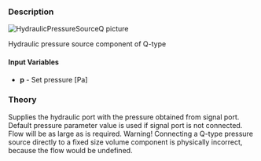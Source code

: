 ### Description
![HydraulicPressureSourceQ picture](pressuresource_user.svg)

Hydraulic pressure source component of Q-type

#### Input Variables
* **p** - Set pressure [Pa]

### Theory
Supplies the hydraulic port with the pressure obtained from signal port. Default pressure parameter value is used if signal port is not connected. Flow will be as large as is required. Warning! Connecting a Q-type pressure source directly to a fixed size volume component is physically incorrect, because the flow would be undefined.
<!---EQUATION q_1 = (p - c_1)/Z_{c1} --->
<!---EQUATION p_1 = p --->


